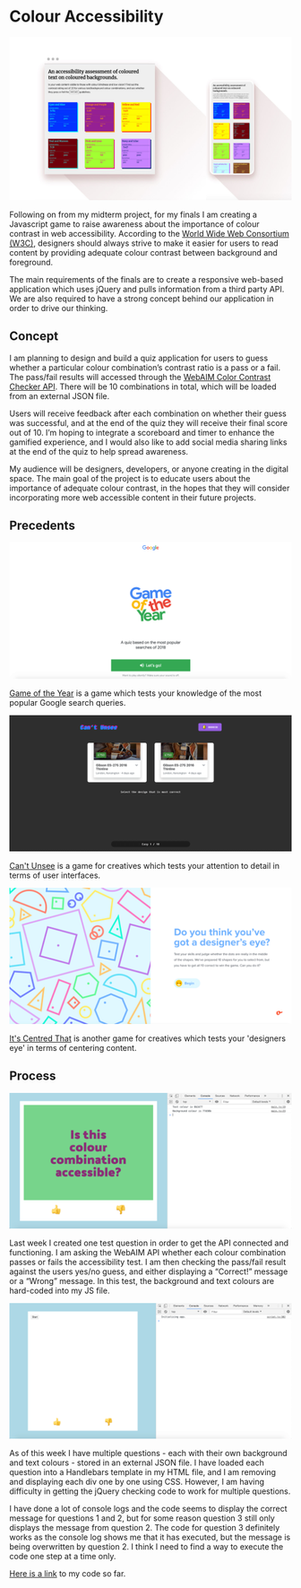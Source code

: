 # Colour Accessibility

![Midterm Project](https://github.com/madspesh/WebAdvanced_Spring2019_gillr456/blob/master/Finals/style/img/midtermimage.jpg)

Following on from my midterm project, for my finals I am creating a Javascript game to raise awareness about the importance of colour contrast in web accessibility. According to the [World Wide Web Consortium (W3C)](https://www.w3.org/), designers should always strive to make it easier for users to read content by providing adequate colour contrast between background and foreground.

The main requirements of the finals are to create a responsive web-based application which uses jQuery and pulls information from a third party API. We are also required to have a strong concept behind our application in order to drive our thinking.



## Concept

I am planning to design and build a quiz application for users to guess whether a particular colour combination’s contrast ratio is a pass or a fail. The pass/fail results will accessed through the [WebAIM Color Contrast Checker API](https://webaim.org/resources/contrastchecker/?fcolor=0000FF&bcolor=FFFFFF&api). There will be 10 combinations in total, which will be loaded from an external JSON file.

Users will receive feedback after each combination on whether their guess was successful, and at the end of the quiz they will receive their final score out of 10. I’m hoping to integrate a scoreboard and timer to enhance the gamified experience, and I would also like to add social media sharing links at the end of the quiz to help spread awareness.

My audience will be designers, developers, or anyone creating in the digital space. The main goal of the project is to educate users about the importance of adequate colour contrast, in the hopes that they will consider incorporating more web accessible content in their future projects.



## Precedents

![Game of the Year website screenshot](https://github.com/madspesh/WebAdvanced_Spring2019_gillr456/blob/master/Finals/style/img/gameoftheyear.gif)

[Game of the Year](https://gameoftheyear.withgoogle.com/) is a game which tests your knowledge of the most popular Google search queries.

![Can't Unsee website screenshot](https://github.com/madspesh/WebAdvanced_Spring2019_gillr456/blob/master/Finals/style/img/cantunsee.gif)

[Can't Unsee](https://cantunsee.space/) is a game for creatives which tests your attention to detail in terms of user interfaces.

![It's Centred That website screenshot](https://github.com/madspesh/WebAdvanced_Spring2019_gillr456/blob/master/Finals/style/img/designerseye.gif)

[It's Centred That](https://www.supremo.co.uk/designers-eye/) is another game for creatives which tests your 'designers eye' in terms of centering content.



## Process

![Web inspector screenshot](https://github.com/madspesh/WebAdvanced_Spring2019_gillr456/blob/master/Finals/style/img/successfulAPI.gif)

Last week I created one test question in order to get the API connected and functioning. I am asking the WebAIM API whether each colour combination passes or fails the accessibility test. I am then checking the pass/fail result against the users yes/no guess, and either displaying a “Correct!” message or a “Wrong” message. In this test, the background and text colours are hard-coded into my JS file.

![Web inspector screenshot](https://github.com/madspesh/WebAdvanced_Spring2019_gillr456/blob/master/Finals/style/img/codenotworking.gif)

As of this week I have multiple questions - each with their own background and text colours - stored in an external JSON file. I have loaded each question into a Handlebars template in my HTML file, and I am removing and displaying each div one by one using CSS. However, I am having difficulty in getting the jQuery checking code to work for multiple questions.

I have done a lot of console logs and the code seems to display the correct message for questions 1 and 2, but for some reason question 3 still only displays the message from question 2. The code for question 3 definitely works as the console log shows me that it has executed, but the message is being overwritten by question 2. I think I need to find a way to execute the code one step at a time only.

[Here is a link](https://github.com/madspesh/WebAdvanced_Spring2019_gillr456/tree/master/12_Final%20Project%20v2) to my code so far.



